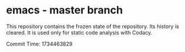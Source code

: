 # emacs - master branch

This repository contains the frozen state of the repository.
Its history is cleared. It is used only for static code
analysis with Codacy.

Commit Time: 1734463829